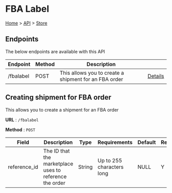 # FBA Label
[Home](../../index.md) > [API](../index.md) > [Store](index.md)

## Endpoints
The below endpoints are available with this API

| Endpoint | Method | Description | |
| --- | --- | --- | --- |
| /fbalabel | POST | This allows you to create a shipment for an FBA order | [Details](#creating-shipment-for-fba-order) |

## Creating shipment for FBA order
This allows you to create a shipment for an FBA order

**URL** : `/fbalabel`

**Method** : `POST`

| Field | Description | Type | Requirements | Default | Required? | Conditional? |
| --- | --- | --- | --- | --- | --- | --- |
| reference_id | The ID that the marketplace uses to reference the order | String | Up to 255 characters long | NULL | Y | N |
